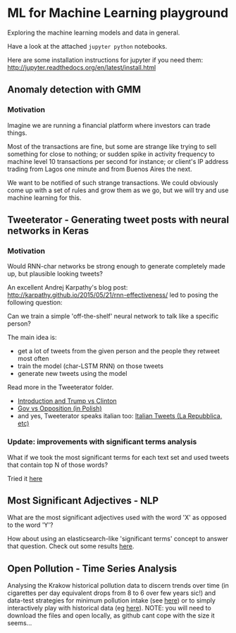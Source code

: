 # ML for Machine Learning playground

Exploring the machine learning models and data in general.

Have a look at the attached `jupyter python` notebooks.

Here are some installation instructions for jupyter if you need them: http://jupyter.readthedocs.org/en/latest/install.html 

## Anomaly detection with GMM

### Motivation

Imagine we are running a financial platform where investors can trade things.

Most of the transactions are fine, but some are strange like trying to sell something for close to nothing; or sudden spike in activity frequency to machine level 10 transactions per second for instance; or client's IP address trading from Lagos one minute and from Buenos Aires the next.

We want to be notified of such strange transactions. We could obviously come up with a set of rules and grow them as we go, but we will try and use machine learning for this.

## Tweeterator - Generating tweet posts with neural networks in Keras

### Motivation

Would RNN-char networks be strong enough to generate completely made up, but plausible looking tweets?

An excellent Andrej Karpathy's blog post: http://karpathy.github.io/2015/05/21/rnn-effectiveness/ led to posing the following question:

Can we train a simple 'off-the-shelf' neural network to talk like a specific person?

The main idea is:
- get a lot of tweets from the given person and the people they retweet most often
- train the model (char-LSTM RNN) on those tweets
- generate new tweets using the model

Read more in the Tweeterator folder.
- [Introduction and Trump vs Clinton](Tweeterator/Tweeterator.md)
- [Gov vs Opposition (in Polish)](Tweeterator/pl.md)
- and yes, Tweeterator speaks italian too: [Italian Tweets (La Repubblica, etc)](Tweeterator/it.md)

### Update: improvements with significant terms analysis 

What if we took the most significant terms for each text set and used tweets that contain top N of those words?

Tried it [here](Tweeterator/pl-significant-terms.md)

## Most Significant Adjectives - NLP

What are the most significant adjectives used with the word 'X' as opposed to the word 'Y'?

How about using an elasticsearch-like 'significant terms' concept to answer that question. Check out some results [here](MostSignificant/TheMostSignificantAdjectives.ipynb).

## Open Pollution - Time Series Analysis

Analysing the Krakow historical pollution data to discern trends over time (in cigarettes per day equivalent drops from 8 to 6 over few years sic!) and data-test strategies for minimum pollution intake (see [here](OpenPollution/open_pollution.ipynb)) or to simply interactively play with historical data (eg [here](OpenPollution/pm10-2016-krasinskiego.html)).
NOTE: you will need to download the files and open locally, as github cant cope with the size it seems...
